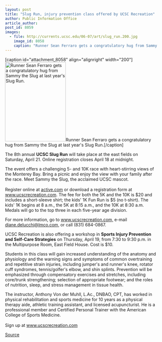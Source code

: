 ```yaml
---
layout: post
title: "Slug Run, injury prevention class offered by UCSC Recreation"
author: Public Information Office
article_author: 
post_id: 8059
images:
  - file: http://currents.ucsc.edu/06-07/art/slug_run.200.jpg
    image_id: 8058
    caption: "Runner Sean Ferraro gets a congratulatory hug from Sammy the Slug at last year's Slug Run."
---
```


[caption id="attachment_8058" align="alignright" width="200"]<a href="http://dev-ucsc-news.pantheonsite.io/wp-content/uploads/2007/04/slug_run.200.jpg"><img class="size-full wp-image-8058" src="http://dev-ucsc-news.pantheonsite.io/wp-content/uploads/2007/04/slug_run.200.jpg" alt="Runner Sean Ferraro gets a congratulatory hug from Sammy the Slug at last year's Slug Run." width="200" height="261" /></a>Runner Sean Ferraro gets a congratulatory hug from Sammy the Slug at last year's Slug Run.[/caption]
<a name="content" id="content"></a>
<p>
  The 8th annual <strong>UCSC Slug Run</strong> will take place at the east fields on Saturday, April 21. Online registration closes April 18 at midnight.
</p>
<p>
  The event offers a challenging 5- and 10K race with heart-stirring views of the Monterey Bay. Bring a picnic and enjoy the view with your family after the race. Meet Sammy the Slug, the acclaimed UCSC mascot.<br>
  <br>
  Register online at <a href="http://www.active.com">active.com</a> or download a registration form at <a href="http://www.ucscrecreation.com">www.ucscrecreation.com</a>. The fee for both the 5K and the 10K is $20 and includes a short-sleeve shirt; the kids' 1K Fun Run is $5 (no t-shirt). The kids' 1K begins at 8 a.m., the 5K at 8:15 a.m., and the 10K at 8:30 a.m. Medals will go to the top three in each five-year age division.
</p>
<p>
  For more information, go to <a href="http://www.ucscrecreation.com">www.ucscrecreation.com,</a> e-mail <a href="mailto:diane.delucchi@lmco.com">diane.delucchi@lmco.com</a>, or call (831) 684-0867.
</p>
<p>
  UCSC Recreation is also offering a workshop in <strong>Sports Injury Prevention and Self-Care Strategies</strong> on Thursday, April 19, from 7:30 to 9:30 p.m. in the Multipurpose Room, East Field House. Cost is $10.
</p>
<p>
  Students in this class will gain increased understanding of the anatomy and physiology and the warning signs and symptoms of common overtraining and repetitive strain injuries, including jumper's and runner's knee, rotator cuff syndromes, tennis/golfer's elbow, and shin splints. Prevention will be emphasized through compensatory exercises and stretches, including core/trunk strengthening; selection of appropriate footwear; and the roles of nutrition, sleep, and stress management in tissue health.
</p>
<p>
  The instructor, Anthony Von der Muhll, L.Ac., DNBAO, CPT, has worked in physical rehabilitation and sports medicine for 10 years as a physical therapy aide, athletic training assistant, and licensed acupuncturist. He is a professional member and Certified Personal Trainer with the American College of Sports Medicine.<br>
  <br>
  Sign up at <a href="http://www.ucscrecreation.com">www.ucscrecreation.com</a>
</p>
<p><a href="http://www1.ucsc.edu/currents/06-07/04-16/brief-run.asp" title="Permalink to brief-run">Source</a></p>
